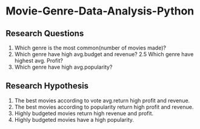 # Movie-Genre-Data-Analysis-Python
## Research Questions
1. Which genre is the most common(number of movies made)?
2. Which genre have high avg.budget and revenue?
2.5 Which genre have highest avg. Profit?
3. Which genre have high avg.popularity?
## Research Hypothesis

1. The best movies according to vote avg.return high profit and revenue.
2. The best movies according to popularity return high profit and revenue.
3. Highly budgeted movies return high revenue and profit.
4. Highly budgeted movies have a high popularity.
